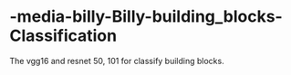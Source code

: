 # -media-billy-Billy-building_blocks-Classification
The vgg16 and resnet 50, 101 for classify building blocks. 
